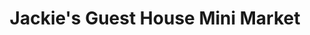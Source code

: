 ---
title: "Jackie's Guest House Mini Market"
url: /ganta/jackies-guest-house-mini-market/
shop: Supermarkt
---